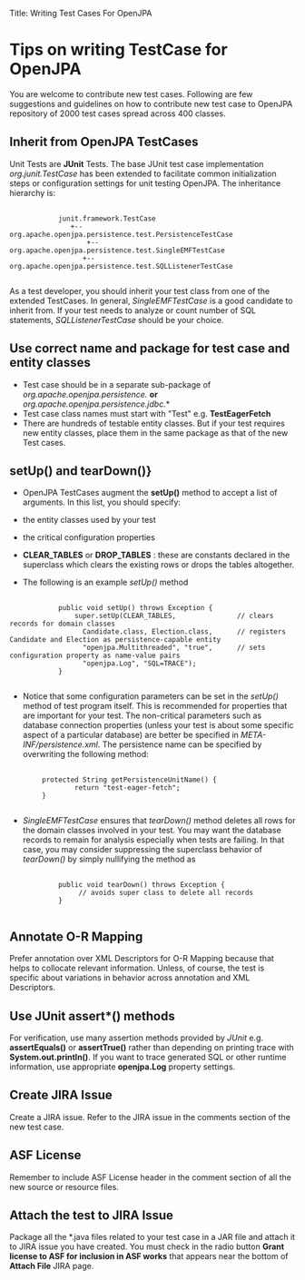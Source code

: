 Title: Writing Test Cases For OpenJPA


<a name="WritingTestCasesForOpenJPA-TipsonwritingTestCaseforOpenJPA"></a>

# Tips on writing TestCase for OpenJPA

You are welcome to contribute new test cases. Following are few suggestions
and guidelines on how to contribute new test case to OpenJPA repository of
2000 test cases spread across 400 classes.

## Inherit from OpenJPA TestCases
Unit Tests are **JUnit** Tests. The base JUnit test case implementation
*org.junit.TestCase* has been extended to facilitate common
initialization steps or configuration settings for unit testing OpenJPA. 
The inheritance hierarchy is:
<pre>
        <code>
            junit.framework.TestCase
               +-- org.apache.openjpa.persistence.test.PersistenceTestCase
                   +-- org.apache.openjpa.persistence.test.SingleEMFTestCase
            	  +-- org.apache.openjpa.persistence.test.SQLListenerTestCase
        </code>
</pre>
As a test developer, you should inherit your test class from one of the
extended TestCases. In general, *SingleEMFTestCase* is a good candidate
to inherit from. If your test needs to analyze or count number of SQL
statements, *SQLListenerTestCase* should be your choice.


## Use correct name and package for test case and entity classes
* Test case should be in a separate sub-package of
*org.apache.openjpa.persistence.* **or** *org.apache.openjpa.persistence.jdbc.**
* Test case class names must start with "Test" e.g. **TestEagerFetch**
* There are hundreds of testable entity classes. But if your test requires
new entity classes, place them in the same package as that of the new Test
cases. 


## setUp() and tearDown()}
* OpenJPA TestCases augment the **setUp()** method to accept a list of
arguments. In this list, you should specify:
 * the entity classes used by your test
 * the critical configuration properties
 * **CLEAR_TABLES** or **DROP_TABLES** : these are constants declared in
the superclass which clears the existing rows or drops the tables
altogether.

* The following is an example *setUp()* method 
<pre class="code codeContent">
        <code>
            public void setUp() throws Exception {
                super.setUp(CLEAR_TABLES,               // clears records for domain classes
            	  Candidate.class, Election.class,      // registers Candidate and Election as persistence-capable entity
            	  "openjpa.Multithreaded", "true",      // sets configuration property as name-value pairs
            	  "openjpa.Log", "SQL=TRACE");	     
            }
        </code>
</pre>


* Notice that some configuration parameters can be set in the *setUp()*
method of test program itself. This is recommended for properties that are
important for your test. The non-critical parameters such as database
connection properties (unless your test is about some specific aspect of a
particular database) are better be specified in
*META-INF/persistence.xml*. The persistence name can be specified by
overwriting the following method:
<pre>
        <code>
        protected String getPersistenceUnitName() {
                return "test-eager-fetch";
        }
        </code>
</pre>

* *SingleEMFTestCase* ensures that *tearDown()* method deletes all rows
for the domain classes involved in your test. You may want the database
records to remain for analysis especially when tests are failing. In that
case, you may consider suppressing the superclass behavior of
*tearDown()* by simply nullifying the method as
<pre>
        <code>
            public void tearDown() throws Exception {
                 // avoids super class to delete all records
            }
        </code>
</pre>

## Annotate O-R Mapping

Prefer annotation over XML Descriptors for O-R Mapping because that helps
to collocate relevant information. Unless, of course, the test is specific
about variations in behavior across annotation and XML Descriptors.


## Use JUnit assert*() methods
For verification, use many assertion methods provided by *JUnit* e.g.
**assertEquals()** or **assertTrue()** rather than depending on printing
trace with **System.out.println()**. If you want to trace generated SQL or
other runtime information, use appropriate **openjpa.Log** property
settings.


## Create JIRA Issue
Create a JIRA issue. Refer to the JIRA issue in the comments section of the
new test case.


## ASF License
Remember to include ASF License header in the comment section of all the
new source or resource files.


## Attach the test to JIRA Issue
Package all the *.java files related to your test case in a JAR file and
attach it to JIRA issue you have created.
You must check in the radio button **Grant license to ASF for inclusion in
ASF works** that appears near the bottom of **Attach File** JIRA page.

